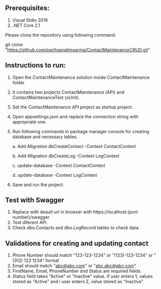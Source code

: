 Prerequisites:
---------------
1. Visual Stdio 2019
2. .NET Core 2.1

Please clone the repository using following command:

git clone "https://github.com/parthapratimsarma/ContactMaintenanceCRUD.git"

Instructions to run:
--------------------
1. Open the ContactMaintenance solution inside ContactMaintenance folder
2. It contains two projects ContactMaintenance (API) and ContactMaintenanceTest (xUnit).
3. Set the ContactMaintenance API project as startup project.
4. Open appsettings.json and replace the connection string with appropriate one.
5. Run following commands in package manager console for creating database and necessary tables.
  
    a. Add-Migration dbCreateContact -Context ContactContext  
    
    b. Add-Migration dbCreateLog -Context LogContext
    
    c. update-database -Context ContactContext
    
    d. update-database -Context LogContext
    
6. Save and run the project.

Test with Swagger
--------------------
1. Replace with deault url in browser with https://localhost:{port number}/swagger
2. Test diferent API. 
3. Check dbo.Contacts and dbo.LogRecord tables to check data.

Validations for creating and updating contact
---------------------------------------------
1. Phone Number should match "123-123-1234" or "(123)-123-1234" or "(312) 123 1234" format
2. Email should match "abc@abc.com" or "abc.abc@abc.com"
3. FirstName, Email, PhoneNumber and Status are required fields.
4. Status field takes "Active" or "Inactive" value. If user enters 1, values stored as "Active" and i user enters 2, value stored as "Inactive"
